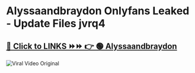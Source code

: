 
 # Alyssaandbraydon Onlyfans Leaked - Update Files jvrq4

## <h2><a href="https://clipsfans.com/Alyssaandbraydon&ref=git">🔗 Click to LINKS ⏩⏩ 👉 🟢 Alyssaandbraydon </a></h2>

<a href="https://clipsfans.com/Alyssaandbraydon&ref=git" rel="nofollow" data-target="animated-image.originalLink"><img src="https://i.ibb.co.com/xMMVF88/686577567.gif" alt="Viral Video Original" style="max-width: 100%; display: inline-block;" data-target="animated-image.originalImage"></a>

